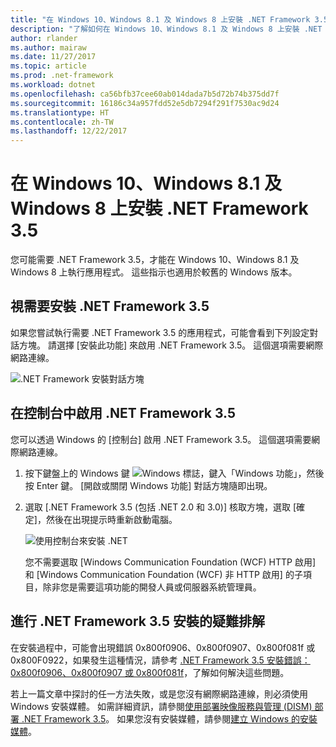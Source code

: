 ```yaml
---
title: "在 Windows 10、Windows 8.1 及 Windows 8 上安裝 .NET Framework 3.5"
description: "了解如何在 Windows 10、Windows 8.1 及 Windows 8 上安裝 .NET Framework 3.5。"
author: rlander
ms.author: mairaw
ms.date: 11/27/2017
ms.topic: article
ms.prod: .net-framework
ms.workload: dotnet
ms.openlocfilehash: ca56bfb37cee60ab014dada7b5d72b74b375dd7f
ms.sourcegitcommit: 16186c34a957fdd52e5db7294f291f7530ac9d24
ms.translationtype: HT
ms.contentlocale: zh-TW
ms.lasthandoff: 12/22/2017
---
```

# <a name="install-the-net-framework-35-on-windows-10-windows-81-and-windows-8"></a>在 Windows 10、Windows 8.1 及 Windows 8 上安裝 .NET Framework 3.5

您可能需要 .NET Framework 3.5，才能在 Windows 10、Windows 8.1 及 Windows 8 上執行應用程式。 這些指示也適用於較舊的 Windows 版本。

## <a name="install-the-net-framework-35-on-demand"></a>視需要安裝 .NET Framework 3.5

如果您嘗試執行需要 .NET Framework 3.5 的應用程式，可能會看到下列設定對話方塊。 請選擇 [安裝此功能] 來啟用 .NET Framework 3.5。 這個選項需要網際網路連線。

![.NET Framework 安裝對話方塊](./media/dotnet-framework-installation-dialog.jpg)

## <a name="enable-the-net-framework-35-in-control-panel"></a>在控制台中啟用 .NET Framework 3.5

您可以透過 Windows 的 [控制台] 啟用 .NET Framework 3.5。 這個選項需要網際網路連線。

1. 按下鍵盤上的 Windows 鍵 ![Windows 標誌](https://i-msdn.sec.s-msft.com/dynimg/IC721376.jpeg)，鍵入「Windows 功能」，然後按 Enter 鍵。 [開啟或關閉 Windows 功能] 對話方塊隨即出現。

2. 選取 [.NET Framework 3.5 (包括 .NET 2.0 和 3.0)] 核取方塊，選取 [確定]，然後在出現提示時重新啟動電腦。

   ![使用控制台來安裝 .NET](./media/dotnet-control-panel.png)

   您不需要選取 [Windows Communication Foundation (WCF) HTTP 啟用] 和 [Windows Communication Foundation (WCF) 非 HTTP 啟用] 的子項目，除非您是需要這項功能的開發人員或伺服器系統管理員。

## <a name="troubleshoot-the-installation-of-the-net-framework-35"></a>進行 .NET Framework 3.5 安裝的疑難排解

在安裝過程中，可能會出現錯誤 0x800f0906、0x800f0907、0x800f081f 或 0x800F0922，如果發生這種情況，請參考 [.NET Framework 3.5 安裝錯誤：0x800f0906、0x800f0907 或 0x800f081f](https://support.microsoft.com/help/2734782/net-framework-3-5-installation-error-0x800f0906--0x800f081f--0x800f09)，了解如何解決這些問題。

若上一篇文章中探討的任一方法失敗，或是您沒有網際網路連線，則必須使用 Windows 安裝媒體。 如需詳細資訊，請參閱[使用部署映像服務與管理 (DISM) 部署 .NET Framework 3.5](https://technet.microsoft.com/library/Dn482069.aspx)。 如果您沒有安裝媒體，請參閱[建立 Windows 的安裝媒體](https://support.microsoft.com/help/15088/windows-create-installation-media)。